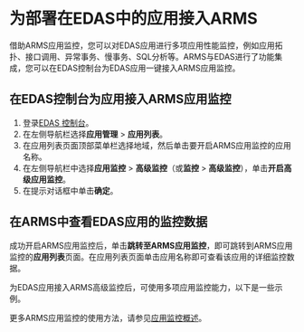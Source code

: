 # 为部署在EDAS中的应用接入ARMS

借助ARMS应用监控，您可以对EDAS应用进行多项应用性能监控，例如应用拓扑、接口调用、异常事务、慢事务、SQL分析等。ARMS与EDAS进行了功能集成，您可以在EDAS控制台为EDAS应用一键接入ARMS应用监控。

## 在EDAS控制台为应用接入ARMS应用监控

1.  登录[EDAS 控制台](https://edas-intl.console.aliyun.com)。
2.  在左侧导航栏选择**应用管理** \> **应用列表**。
3.  在应用列表页面顶部菜单栏选择地域，然后单击要开启ARMS应用监控的应用名称。
4.  在左侧导航栏中选择**应用监控** \> **高级监控**（或**监控** \> **高级监控**），单击**开启高级应用监控**。
5.  在提示对话框中单击**确定**。

## 在ARMS中查看EDAS应用的监控数据

成功开启ARMS应用监控后，单击**跳转至ARMS应用监控**，即可跳转到ARMS应用监控的**应用列表**页面。在应用列表页面单击应用名称即可查看该应用的详细监控数据。

为EDAS应用接入ARMS高级监控后，可使用多项应用监控能力，以下是一些示例。

更多ARMS应用监控的使用方法，请参见[应用监控概述](/intl.zh-CN/应用监控/应用监控概述.md)。

